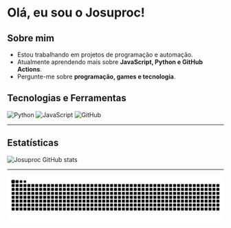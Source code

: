 # Olá, eu sou o Josuproc! 


##  Sobre mim
-  Estou trabalhando em projetos de programação e automação.  
-  Atualmente aprendendo mais sobre **JavaScript, Python e GitHub Actions**.  
-  Pergunte-me sobre **programação, games e tecnologia**.  

##  Tecnologias e Ferramentas
![Python](https://img.shields.io/badge/Python-3776AB?style=for-the-badge&logo=python&logoColor=white)
![JavaScript](https://img.shields.io/badge/JavaScript-F7DF1E?style=for-the-badge&logo=javascript&logoColor=black)
![GitHub](https://img.shields.io/badge/GitHub-181717?style=for-the-badge&logo=github&logoColor=white)

---

## Estatísticas
![Josuproc GitHub stats](https://github-readme-stats.vercel.app/api?username=josuproc&show_icons=true&theme=radical)

---


<picture align="center">
  <source media="(prefers-color-scheme: dark)" srcset="https://raw.githubusercontent.comjosuproc/josuproc/output/github-contribution-grid-snake-dark.svg">
  <source media="(prefers-color-scheme: light)" srcset="https://raw.githubusercontent.com/josuproc/josuproc/output/github-contribution-grid-snake-dark.svg">
  <img align="center" alt="github contribution grid snake animation" src="https://raw.githubusercontent.com/josuproc/josuproc/output/github-contribution-grid-snake.svg">
</picture>

